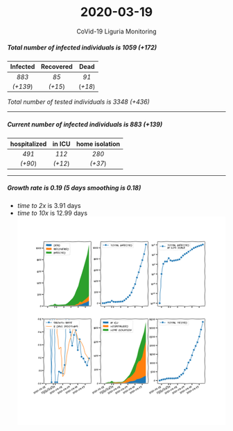 <div align='center'>

# 2020-03-19
CoVid-19 Liguria Monitoring
</div>

##### Total number of infected individuals is 1059 (+172)
Infected | Recovered | Dead
:---: | :---: | :---:
*883* | *85* | *91*
*(+139*) | *(+15*) | (*+18*)

*Total number of tested individuals is 3348 (+436)*
***
##### Current number of infected individuals is 883 (+139)
hospitalized | in ICU | home isolation
:---: | :---: | :---:
*491* |*112* |*280*
*(+90*) |*(+12*) |*(+37*)
***
##### Growth rate is 0.19 (5 days smoothing is 0.18)
- *time to 2x* is 3.91 days
- *time to 10x* is 12.99 days
![stats][stats]

[stats]: stats_Liguria.png
